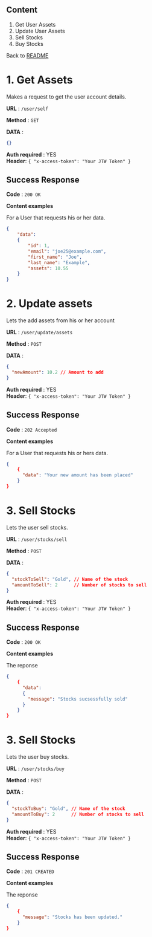 ## Content
1. Get User Assets
2. Update User Assets
3. Sell Stocks
3. Buy Stocks

Back to [README](../../../README.md)

# 1. Get Assets
Makes a request to get the user account details.

**URL** : `/user/self`

**Method** : `GET`

**DATA** :
```json
{}
```

**Auth required** : YES  
**Header**: `{ "x-access-token": "Your JTW Token" }`

## Success Response

**Code** : `200 OK`

**Content examples**

For a User that requests his or her data.

```json
{
    "data":
    {
        "id": 1,
        "email": "joe25@example.com",
        "first_name": "Joe",
        "last_name": "Example",
        "assets": 10.55
    }
}
```

# 2. Update assets
Lets the add assets from his or her account

**URL** : `/user/update/assets`

**Method** : `POST`

**DATA** :
```json
{
  "newAmount": 10.2 // Amount to add
}
```


**Auth required** : YES  
**Header**: `{ "x-access-token": "Your JTW Token" }`

## Success Response

**Code** : `202 Accepted`

**Content examples**

For a User that requests his or hers data.

```json
{
    {
      "data": "Your new amount has been placed"
    }
}
```

# 3. Sell Stocks
Lets the user sell stocks.

**URL** : `/user/stocks/sell`

**Method** : `POST`

**DATA** :
```json
{
  "stockToSell": "Gold", // Name of the stock
  "amountToSell": 2      // Number of stocks to sell
}
```


**Auth required** : YES  
**Header**: `{ "x-access-token": "Your JTW Token" }`

## Success Response

**Code** : `200 OK`

**Content examples**

The reponse

```json
{
    {
      "data":
      {
        "message": "Stocks sucsessfully sold"
      }
    }
}
```

# 3. Sell Stocks
Lets the user buy stocks.

**URL** : `/user/stocks/buy`

**Method** : `POST`

**DATA** :
```json
{
  "stockToBuy": "Gold", // Name of the stock
  "amountToBuy": 2      // Number of stocks to sell
}
```


**Auth required** : YES  
**Header**: `{ "x-access-token": "Your JTW Token" }`

## Success Response

**Code** : `201 CREATED`

**Content examples**

The reponse

```json
{
    {
      "message": "Stocks has been updated."
    }
}
```
